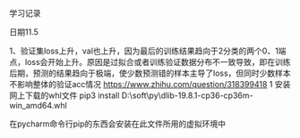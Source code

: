 学习记录

日期11.5

1、验证集loss上升，val也上升，因为最后的训练结果趋向于2分类的两个0、1端点，loss会开始上升。原因是过拟合或者训练验证数据分布不一致导致，即在训练后期，预测的结果趋向于极端，使少数预测错的样本主导了loss，但同时少数样本不影响整体的验证acc情况
https://www.zhihu.com/question/318399418
1
安装网上下载的whl文件
pip3 install D:\soft\py\dlib-19.8.1-cp36-cp36m-win_amd64.whl


在pycharm命令行pip的东西会安装在此文件所用的虚拟环境中
